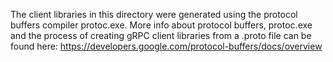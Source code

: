 The client libraries in this directory were generated using the protocol buffers compiler protoc.exe. More info about protocol buffers, protoc.exe and the process of creating gRPC client libraries from a .proto file can be found here: https://developers.google.com/protocol-buffers/docs/overview
